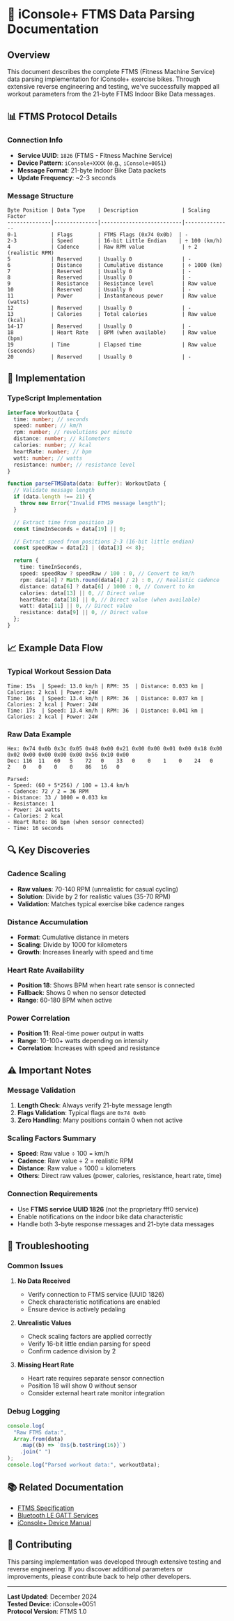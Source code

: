# 🚴 iConsole+ FTMS Data Parsing Documentation

## Overview

This document describes the complete FTMS (Fitness Machine Service) data parsing implementation for iConsole+ exercise bikes. Through extensive reverse engineering and testing, we've successfully mapped all workout parameters from the 21-byte FTMS Indoor Bike Data messages.

## 📊 FTMS Protocol Details

### Connection Info

- **Service UUID**: `1826` (FTMS - Fitness Machine Service)
- **Device Pattern**: `iConsole+XXXX` (e.g., `iConsole+0051`)
- **Message Format**: 21-byte Indoor Bike Data packets
- **Update Frequency**: ~2-3 seconds

### Message Structure

```
Byte Position | Data Type    | Description              | Scaling Factor
--------------|--------------|--------------------------|---------------
0-1           | Flags        | FTMS Flags (0x74 0x0b)  | -
2-3           | Speed        | 16-bit Little Endian    | ÷ 100 (km/h)
4             | Cadence      | Raw RPM value            | ÷ 2 (realistic RPM)
5             | Reserved     | Usually 0                | -
6             | Distance     | Cumulative distance      | ÷ 1000 (km)
7             | Reserved     | Usually 0                | -
8             | Reserved     | Usually 0                | -
9             | Resistance   | Resistance level         | Raw value
10            | Reserved     | Usually 0                | -
11            | Power        | Instantaneous power      | Raw value (watts)
12            | Reserved     | Usually 0                | -
13            | Calories     | Total calories           | Raw value (kcal)
14-17         | Reserved     | Usually 0                | -
18            | Heart Rate   | BPM (when available)     | Raw value (bpm)
19            | Time         | Elapsed time             | Raw value (seconds)
20            | Reserved     | Usually 0                | -
```

## 🔧 Implementation

### TypeScript Implementation

```typescript
interface WorkoutData {
  time: number; // seconds
  speed: number; // km/h
  rpm: number; // revolutions per minute
  distance: number; // kilometers
  calories: number; // kcal
  heartRate: number; // bpm
  watt: number; // watts
  resistance: number; // resistance level
}

function parseFTMSData(data: Buffer): WorkoutData {
  // Validate message length
  if (data.length !== 21) {
    throw new Error("Invalid FTMS message length");
  }

  // Extract time from position 19
  const timeInSeconds = data[19] || 0;

  // Extract speed from positions 2-3 (16-bit little endian)
  const speedRaw = data[2] | (data[3] << 8);

  return {
    time: timeInSeconds,
    speed: speedRaw ? speedRaw / 100 : 0, // Convert to km/h
    rpm: data[4] ? Math.round(data[4] / 2) : 0, // Realistic cadence
    distance: data[6] ? data[6] / 1000 : 0, // Convert to km
    calories: data[13] || 0, // Direct value
    heartRate: data[18] || 0, // Direct value (when available)
    watt: data[11] || 0, // Direct value
    resistance: data[9] || 0, // Direct value
  };
}
```

## 📈 Example Data Flow

### Typical Workout Session Data

```
Time: 15s  | Speed: 13.0 km/h | RPM: 35  | Distance: 0.033 km | Calories: 2 kcal | Power: 24W
Time: 16s  | Speed: 13.4 km/h | RPM: 36  | Distance: 0.037 km | Calories: 2 kcal | Power: 24W
Time: 17s  | Speed: 13.4 km/h | RPM: 36  | Distance: 0.041 km | Calories: 2 kcal | Power: 24W
```

### Raw Data Example

```
Hex: 0x74 0x0b 0x3c 0x05 0x48 0x00 0x21 0x00 0x00 0x01 0x00 0x18 0x00 0x02 0x00 0x00 0x00 0x00 0x56 0x10 0x00
Dec: 116  11   60   5    72   0    33   0    0    1    0    24   0    2    0    0    0    0    86   16   0

Parsed:
- Speed: (60 + 5*256) / 100 = 13.4 km/h
- Cadence: 72 / 2 = 36 RPM
- Distance: 33 / 1000 = 0.033 km
- Resistance: 1
- Power: 24 watts
- Calories: 2 kcal
- Heart Rate: 86 bpm (when sensor connected)
- Time: 16 seconds
```

## 🔍 Key Discoveries

### Cadence Scaling

- **Raw values**: 70-140 RPM (unrealistic for casual cycling)
- **Solution**: Divide by 2 for realistic values (35-70 RPM)
- **Validation**: Matches typical exercise bike cadence ranges

### Distance Accumulation

- **Format**: Cumulative distance in meters
- **Scaling**: Divide by 1000 for kilometers
- **Growth**: Increases linearly with speed and time

### Heart Rate Availability

- **Position 18**: Shows BPM when heart rate sensor is connected
- **Fallback**: Shows 0 when no sensor detected
- **Range**: 60-180 BPM when active

### Power Correlation

- **Position 11**: Real-time power output in watts
- **Range**: 10-100+ watts depending on intensity
- **Correlation**: Increases with speed and resistance

## ⚠️ Important Notes

### Message Validation

1. **Length Check**: Always verify 21-byte message length
2. **Flags Validation**: Typical flags are `0x74 0x0b`
3. **Zero Handling**: Many positions contain 0 when not active

### Scaling Factors Summary

- **Speed**: Raw value ÷ 100 = km/h
- **Cadence**: Raw value ÷ 2 = realistic RPM
- **Distance**: Raw value ÷ 1000 = kilometers
- **Others**: Direct raw values (power, calories, resistance, heart rate, time)

### Connection Requirements

- Use **FTMS service UUID 1826** (not the proprietary fff0 service)
- Enable notifications on the indoor bike data characteristic
- Handle both 3-byte response messages and 21-byte data messages

## 🐛 Troubleshooting

### Common Issues

1. **No Data Received**

   - Verify connection to FTMS service (UUID 1826)
   - Check characteristic notifications are enabled
   - Ensure device is actively pedaling

2. **Unrealistic Values**

   - Check scaling factors are applied correctly
   - Verify 16-bit little endian parsing for speed
   - Confirm cadence division by 2

3. **Missing Heart Rate**
   - Heart rate requires separate sensor connection
   - Position 18 will show 0 without sensor
   - Consider external heart rate monitor integration

### Debug Logging

```typescript
console.log(
  "Raw FTMS data:",
  Array.from(data)
    .map((b) => `0x${b.toString(16)}`)
    .join(" ")
);
console.log("Parsed workout data:", workoutData);
```

## 📚 Related Documentation

- [FTMS Specification](https://www.bluetooth.com/specifications/specs/fitness-machine-service-1-0/)
- [Bluetooth LE GATT Services](https://www.bluetooth.com/specifications/assigned-numbers/)
- [iConsole+ Device Manual](link-to-manual)

## 🤝 Contributing

This parsing implementation was developed through extensive testing and reverse engineering. If you discover additional parameters or improvements, please contribute back to help other developers.

---

**Last Updated**: December 2024  
**Tested Device**: iConsole+0051  
**Protocol Version**: FTMS 1.0
